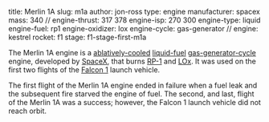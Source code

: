 title: Merlin 1A
slug: m1a
author: jon-ross
type: engine
manufacturer: spacex
mass: 340
//
engine-thrust: 317 378
engine-isp: 270 300
engine-type: liquid
engine-fuel: rp1
engine-oxidizer: lox
engine-cycle: gas-generator
//
engine: kestrel
rocket: f1
stage: f1-stage-first-m1a

The Merlin 1A engine is a [ablatively-cooled](term)
[liquid-fuel](term) [gas-generator-cycle](term) engine, developed by
[SpaceX](term), that burns [RP-1](term) and [LOx](term). It was used
on the first two flights of the [Falcon 1](term) launch vehicle.

The first flight of the Merlin 1A engine ended in failure when a fuel
leak and the subsequent fire starved the engine of fuel. The second,
and last, flight of the Merlin 1A was a success; however, the Falcon 1
launch vehicle did not reach orbit.
